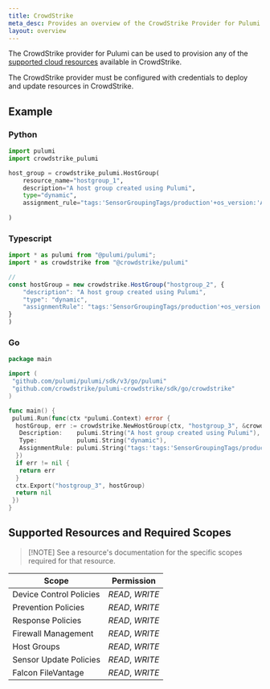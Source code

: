 ```yaml
---
title: CrowdStrike
meta_desc: Provides an overview of the CrowdStrike Provider for Pulumi.
layout: overview
---
```


The CrowdStrike provider for Pulumi can be used to provision any of the [supported cloud resources](#supported_resources) available in CrowdStrike.

The CrowdStrike provider must be configured with credentials to deploy and update resources in CrowdStrike.

## Example

### Python

```python
import pulumi
import crowdstrike_pulumi

host_group = crowdstrike_pulumi.HostGroup(
    resource_name="hostgroup_1",
    description="A host group created using Pulumi",
    type="dynamic",
    assignment_rule="tags:'SensorGroupingTags/production'+os_version:'Amazon Linux 2'",
    
)
```

### Typescript

```typescript
import * as pulumi from "@pulumi/pulumi";
import * as crowdstrike from "@crowdstrike/pulumi"

//
const hostGroup = new crowdstrike.HostGroup("hostgroup_2", {
    "description": "A host group created using Pulumi",
    "type": "dynamic",
    "assignmentRule": "tags:'SensorGroupingTags/production'+os_version:'Amazon Linux 2'"
}
)

```

### Go

```go
package main

import (
 "github.com/pulumi/pulumi/sdk/v3/go/pulumi"
 "github.com/crowdstrike/pulumi-crowdstrike/sdk/go/crowdstrike"
)

func main() {
 pulumi.Run(func(ctx *pulumi.Context) error {
  hostGroup, err := crowdstrike.NewHostGroup(ctx, "hostgroup_3", &crowdstrike.HostGroupArgs{
   Description:    pulumi.String("A host group created using Pulumi"),
   Type:           pulumi.String("dynamic"),
   AssignmentRule: pulumi.String("tags:'tags:'SensorGroupingTags/production'+os_version:'Amazon Linux 2'"),
  })
  if err != nil {
   return err
  }
  ctx.Export("hostgroup_3", hostGroup)
  return nil
 })
}

```

## <a name="supported_resources"></a> Supported Resources and Required Scopes
>
> [!NOTE]
> See a resource's documentation for the specific scopes required for that resource.

| Scope                   | Permission      |
|-------------------------|-----------------|
| Device Control Policies | *READ*, *WRITE* |
| Prevention Policies     | *READ*, *WRITE* |
| Response Policies       | *READ*, *WRITE* |
| Firewall Management     | *READ*, *WRITE* |
| Host Groups             | *READ*, *WRITE* |
| Sensor Update Policies  | *READ*, *WRITE* |
| Falcon FileVantage      | *READ*, *WRITE* |
